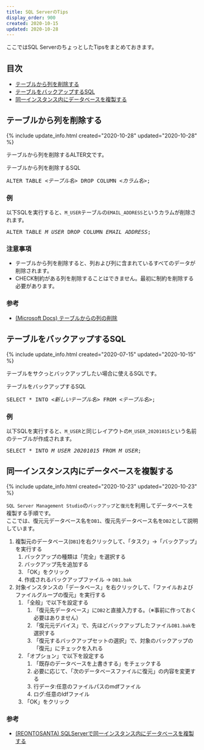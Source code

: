 ```yaml
---
title: SQL ServerのTips
display_order: 900
created: 2020-10-15
updated: 2020-10-28
---
```

ここではSQL ServerのちょっとしたTipsをまとめておきます。

## <a name="index">目次</a>

- [テーブルから列を削除する](#removing-a-column-from-a-table)
- [テーブルをバックアップするSQL](#sql-for-backing-up-table)
- [同一インスタンス内にデータベースを複製する](#duplicate-the-database-in-the-same-instance)

## <a name="removing-a-column-from-a-table">テーブルから列を削除する</a>
{% include update_info.html created="2020-10-28" updated="2020-10-28" %}

テーブルから列を削除するALTER文です。

<div class="code-box">
<div class="title">テーブルから列を削除するSQL</div>
<pre>
ALTER TABLE <em>&lt;テーブル名&gt;</em> DROP COLUMN <em>&lt;カラム名&gt;</em>;
</pre>
</div>

### 例
以下SQLを実行すると、`M_USER`テーブルの`EMAIL_ADDRESS`というカラムが削除されます。
<div class="code-box no-title">
<pre>
ALTER TABLE <em>M_USER</em> DROP COLUMN <em>EMAIL_ADDRESS</em>;
</pre>
</div>

### 注意事項
- テーブルから列を削除すると、列および列に含まれているすべてのデータが削除されます。
- CHECK制約がある列を削除することはできません。最初に制約を削除する必要があります。

### <a name="removing-a-column-from-a-table-reference">参考</a>
- [(Microsoft Docs) テーブルからの列の削除](https://docs.microsoft.com/ja-jp/sql/relational-databases/tables/delete-columns-from-a-table?view=sql-server-ver15)


## <a name="sql-for-backing-up-table">テーブルをバックアップするSQL</a>
{% include update_info.html created="2020-07-15" updated="2020-10-15" %}

テーブルをサクっとバックアップしたい場合に使えるSQLです。

<div class="code-box">
<div class="title">テーブルをバックアップするSQL</div>
<pre>
SELECT * INTO <em>&lt;新しいテーブル名&gt;</em> FROM <em>&lt;テーブル名&gt;</em>;
</pre>
</div>

### 例
以下SQLを実行すると、`M_USER`と同じレイアウトの`M_USER_20201015`という名前のテーブルが作成されます。
<div class="code-box no-title">
<pre>
SELECT * INTO <em>M_USER_20201015</em> FROM <em>M_USER</em>;
</pre>
</div>

## <a name="duplicate-the-database-in-the-same-instance">同一インスタンス内にデータベースを複製する</a>
{% include update_info.html created="2020-10-23" updated="2020-10-23" %}

`SQL Server Management Studio`の`バックアップ`と`復元`を利用してデータベースを複製する手順です。  
ここでは、復元元データベース名を`DB1`、復元先データベース名を`DB2`として説明しています。

1. 複製元のデータベース(`DB1`)を右クリックして、「タスク」→「バックアップ」を実行する
    1. バックアップの種類は「完全」を選択する
    1. バックアップ先を追加する
    1. 「OK」をクリック
    1. 作成されるバックアップファイル → `DB1.bak`
1. 対象インスタンスの「データベース」を右クリックして、「ファイルおよびファイルグループの復元」を実行する
    1. 「全般」で以下を設定する
        1. 「復元先データベース」に`DB2`と直接入力する。（※事前に作っておく必要はありません）
        1. 「復元元デバイス」で、先ほどバックアップしたファイル`DB1.bak`を選択する
        1. 「復元するバックアップセットの選択」で、対象のバックアップの「復元」にチェックを入れる
    1. 「オプション」で以下を設定する
        1. 「既存のデータベースを上書きする」をチェックする
        1. 必要に応じて、「次のデータベースファイルに復元」の内容を変更する
        1. 行データ:任意のファイルパスのmdfファイル
        1. ログ:任意のldfファイル
    1. 「OK」をクリック

### <a name="duplicate-the-database-in-the-same-instance-reference">参考</a>
- [(REONTOSANTA) SQLServerで同一インスタンス内にデータベースを複製する](https://knowledge.reontosanta.com/archives/786)